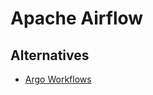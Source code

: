 # Apache Airflow

<!--
https://app.pluralsight.com/library/courses/productionalizing-data-pipelines-apache-airflow/table-of-contents
-->

## Alternatives

- [Argo Workflows](/argo/argo-workflows.md)
